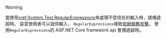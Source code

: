 > [!WARNING]
> 當使用<xref:System.Text.RegularExpressions>來處理不受信任的輸入時，請傳遞超時。 惡意使用者可以提供輸入， `RegularExpressions`導致[拒絕服務攻擊](https://www.us-cert.gov/ncas/tips/ST04-015)。 使用`RegularExpressions`的 ASP.NET Core framework api 會傳遞超時。